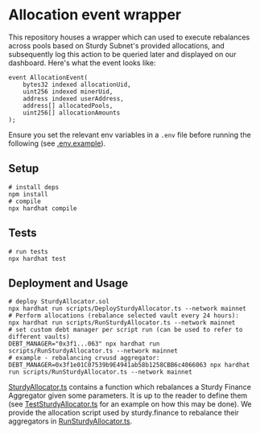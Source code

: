 # Allocation event wrapper

This repository houses a wrapper which can used to execute rebalances across pools based on Sturdy Subnet's provided allocations, and subsequently log this action to be queried later and displayed on our dashboard. Here's what the event looks like:

```solidity
event AllocationEvent(
    bytes32 indexed allocationUid,
    uint256 indexed minerUid,
    address indexed userAddress,
    address[] allocatedPools,
    uint256[] allocationAmounts
);
```

Ensure you set the relevant env variables in a `.env` file before running the following (see [.env.example](.env.example)).


## Setup
```shell
# install deps
npm install
# compile
npx hardhat compile
```

## Tests
```shell
# run tests
npx hardhat test
```

## Deployment and Usage
```shell
# deploy SturdyAllocator.sol
npx hardhat run scripts/DeploySturdyAllocator.ts --network mainnet
# Perform allocations (rebalance selected vault every 24 hours):
npx hardhat run scripts/RunSturdyAllocator.ts --network mainnet
# set custom debt manager per script run (can be used to refer to different vaults)
DEBT_MANAGER="0x3f1...063" npx hardhat run scripts/RunSturdyAllocator.ts --network mainnet
# example - rebalancing crvusd aggregator:
DEBT_MANAGER=0x3f1e01C07539b9E4941ab58b1258CBB6c4066063 npx hardhat run scripts/RunSturdyAllocator.ts --network mainnet
```

[SturdyAllocator.ts](scripts/SturdyAllocator.ts) contains a function which rebalances a Sturdy Finance Aggregator given some parameters. It is up to the reader to define them (see [TestSturdyAllocator.ts](scripts/TestSturdyAllocator.ts) for an example on how this may be done). We provide the allocation script used by sturdy.finance to rebalance their aggregators in [RunSturdyAllocator.ts](./scripts/RunSturdyAllocator.ts).